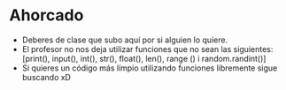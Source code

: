 # Ahorcado
- Deberes de clase que subo aquí por si alguien lo quiere.
- El profesor no nos deja utilizar funciones que no sean las siguientes: [print(), input(), int(), str(), float(), len(), range () i random.randint()]
- Si quieres un código más límpio utilizando funciones libremente sigue buscando xD
